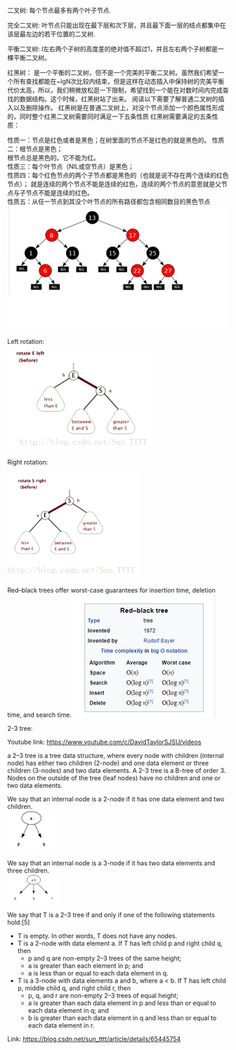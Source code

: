二叉树: 每个节点最多有两个叶子节点.

完全二叉树: 叶节点只能出现在最下层和次下层，并且最下面一层的结点都集中在该层最左边的若干位置的二叉树.

平衡二叉树: l左右两个子树的高度差的绝对值不超过1，并且左右两个子树都是一棵平衡二叉树。

红黑树： 是一个平衡的二叉树，但不是一个完美的平衡二叉树。虽然我们希望一个所有查找都能在~lgN次比较内结束，但是这样在动态插入中保持树的完美平衡代价太高，所以，我们稍微放松逛一下限制，希望找到一个能在对数时间内完成查找的数据结构。这个时候，红黑树站了出来。
阅读以下需要了解普通二叉树的插入以及删除操作。
红黑树是在普通二叉树上，对没个节点添加一个颜色属性形成的，同时整个红黑二叉树需要同时满足一下五条性质
红黑树需要满足的五条性质：  

性质一：节点是红色或者是黑色；在树里面的节点不是红色的就是黑色的。 
性质二：根节点是黑色；  
根节点总是黑色的。它不能为红。  
性质三：每个叶节点（NIL或空节点）是黑色；   
性质四：每个红色节点的两个子节点都是黑色的（也就是说不存在两个连续的红色节点）；
就是连续的两个节点不能是连续的红色，连续的两个节点的意思就是父节点与子节点不能是连续的红色。  
性质五：从任一节点到其没个叶节点的所有路径都包含相同数目的黑色节点  
![Alt text](images/Tree_blackRedTree.png?raw=true "methods")  

Left rotation:   
![Alt text](images/Tree_leftRotation.gif?raw=true "methods")  

Right rotation:   
![Alt text](images/Tree_rightRotation.gif?raw=true "methods") 


Red–black trees offer worst-case guarantees for insertion time, deletion time, and search time.
![Alt text](images/Tree_blackRedTree_efficiency.png?raw=true "methods") 


2-3 tree:  

Youtube link: https://www.youtube.com/c/DavidTaylorSJSU/videos  

a 2–3 tree is a tree data structure, where every node with children (internal node) has either two children (2-node) and one data element or three children (3-nodes) and two data elements. A 2-3 tree is a B-tree of order 3. Nodes on the outside of the tree (leaf nodes) have no children and one or two data elements.  

We say that an internal node is a 2-node if it has one data element and two children.  
![Alt text](images/2node.png?raw=true "methods")  
 
We say that an internal node is a 3-node if it has two data elements and three children.   
![Alt text](images/3node.png?raw=true "methods")  

We say that T is a 2–3 tree if and only if one of the following statements hold:[5]

- T is empty. In other words, T does not have any nodes.
- T is a 2-node with data element a. If T has left child p and right child q, then  
  - p and q are non-empty 2–3 trees of the same height;
  - a is greater than each element in p; and  
  - a is less than or equal to each data element in q.  
- T is a 3-node with data elements a and b, where a < b. If T has left child p, middle child q, and right child r, then  
  - p, q, and r are non-empty 2–3 trees of equal height;  
  - a is greater than each data element in p and less than or equal to each data element in q; and  
  - b is greater than each data element in q and less than or equal to each data element in r.  


Link: https://blog.csdn.net/sun_tttt/article/details/65445754

